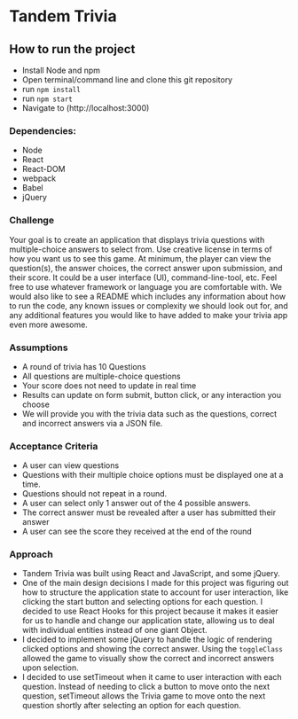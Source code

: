 # Tandem Trivia

## How to run the project
- Install Node and npm
- Open terminal/command line and clone this git repository
- run ```npm install```
- run ```npm start```
- Navigate to (http://localhost:3000)

### Dependencies:
- Node
- React
- React-DOM
- webpack
- Babel
- jQuery

### Challenge
Your goal is to create an application that displays trivia questions with multiple-choice answers to select from.
Use creative license in terms of how you want us to see this game. At minimum, the player can view the question(s), the answer choices, the correct answer upon submission, and their score. It could be a user interface (UI), command-line-tool, etc. Feel free to use whatever framework or language you are comfortable with.
We would also like to see a README which includes any information about how to run the code, any known issues or complexity we should look out for, and any additional features you would like to have added to make your trivia app even more awesome.

### Assumptions
- A round of trivia has 10 Questions
- All questions are multiple-choice questions
- Your score does not need to update in real time
- Results can update on form submit, button click, or any interaction you choose
- We will provide you with the trivia data such as the questions, correct and incorrect answers via a JSON file.

### Acceptance Criteria
- A user can view questions
- Questions with their multiple choice options must be displayed one at a time.
- Questions should not repeat in a round.
- A user can select only 1 answer out of the 4 possible answers.
- The correct answer must be revealed after a user has submitted their answer
- A user can see the score they received at the end of the round

### Approach
- Tandem Trivia was built using React and JavaScript, and some jQuery.
- One of the main design decisions I made for this project was figuring out how to structure the application state to account for user interaction, like clicking the start button and selecting options for each question. I decided to use React Hooks for this project because it makes it easier for us to handle and change our application state, allowing us to deal with individual entities instead of one giant Object. 
- I decided to implement some jQuery to handle the logic of rendering clicked options and showing the correct answer. Using the ```toggleClass``` allowed the game to visually show the correct and incorrect answers upon selection.
- I decided to use setTimeout when it came to user interaction with each question. Instead of needing to click a button to move onto the next question, setTimeout allows the Trivia game to move onto the next question shortly after selecting an option for each question. 